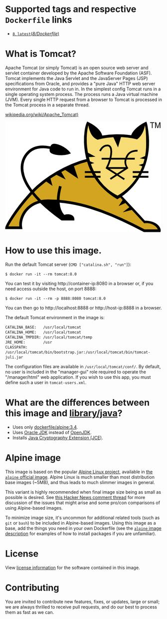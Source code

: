 # Supported tags and respective `Dockerfile` links

-	[`8`, `latest`(*8/Dockerfile*)](https://github.com/kratochj/docker-tomcat/releases/tag/8)

# What is Tomcat?

Apache Tomcat (or simply Tomcat) is an open source web server and servlet container developed by the Apache Software Foundation (ASF). Tomcat implements the Java Servlet and the JavaServer Pages (JSP) specifications from Oracle, and provides a "pure Java" HTTP web server environment for Java code to run in. In the simplest config Tomcat runs in a single operating system process. The process runs a Java virtual machine (JVM). Every single HTTP request from a browser to Tomcat is processed in the Tomcat process in a separate thread.

[wikipedia.org/wiki/Apache_Tomcat)](wikipedia.org/wiki/Apache_Tomcat)


![logo](https://raw.githubusercontent.com/docker-library/docs/8e31eb93a02d504d0cfe1da435aa31b377fc627d/tomcat/logo.png)

# How to use this image.

Run the default Tomcat server (`CMD ["catalina.sh", "run"]`):

	$ docker run -it --rm tomcat:8.0

You can test it by visiting http://container-ip:8080 in a browser or, if you need access outside the host, on port 8888:

	$ docker run -it --rm -p 8888:8080 tomcat:8.0

You can then go to http://localhost:8888 or http://host-ip:8888 in a browser.

The default Tomcat environment in the image is:

	CATALINA_BASE:   /usr/local/tomcat
	CATALINA_HOME:   /usr/local/tomcat
	CATALINA_TMPDIR: /usr/local/tomcat/temp
	JRE_HOME:        /usr
	CLASSPATH:       /usr/local/tomcat/bin/bootstrap.jar:/usr/local/tomcat/bin/tomcat-juli.jar

The configuration files are available in `/usr/local/tomcat/conf/`. By default, no user is included in the "manager-gui" role required to operate the "/manager/html" web application. If you wish to use this app, you must define such a user in `tomcat-users.xml`.

# What are the differences between this image and [library/java](https://github.com/dockerfile/java)?

* Uses only [dockerfile/alpine:3.4](https://hub.docker.com/_/alpine/).
* Uses [Oracle JDK](http://www.oracle.com/technetwork/pt/java/javase/downloads/index.html) instead of [OpenJDK](http://openjdk.java.net/).
* Installs [Java Cryptography Extension (JCE)](http://www.oracle.com/technetwork/java/javase/downloads/jce8-download-2133166.html).

# Alpine image

This image is based on the popular [Alpine Linux project](http://alpinelinux.org), available in [the `alpine` official image](https://hub.docker.com/_/alpine). Alpine Linux is much smaller than most distribution base images (~5MB), and thus leads to much slimmer images in general.

This variant is highly recommended when final image size being as small as possible is desired. See [this Hacker News comment thread](https://news.ycombinator.com/item?id=10782897) for more discussion of the issues that might arise and some pro/con comparisons of using Alpine-based images.

To minimize image size, it's uncommon for additional related tools (such as `git` or `bash`) to be included in Alpine-based images. Using this image as a base, add the things you need in your own Dockerfile (see the [`alpine` image description](https://hub.docker.com/_/alpine/) for examples of how to install packages if you are unfamiliar).


# License

View [license information](https://www.apache.org/licenses/LICENSE-2.0) for the software contained in this image.

# Contributing

You are invited to contribute new features, fixes, or updates, large or small; we are always thrilled to receive pull requests, and do our best to process them as fast as we can.
